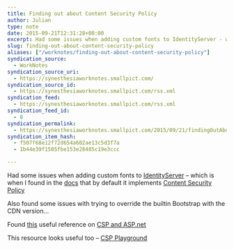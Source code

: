 ```yaml
---
title: Finding out about Content Security Policy
author: Julian
type: note
date: 2015-09-21T12:31:28+00:00
excerpt: Had some issues when adding custom fonts to IdentityServer - which is when I found in the docs that by default it implements Content Security Policy
slug: finding-out-about-content-security-policy 
aliases: ["/worknotes/finding-out-about-content-security-policy"]
syndication_source:
  - WorkNotes
syndication_source_uri:
  - https://synesthesiaworknotes.smallpict.com/
syndication_source_id:
  - https://synesthesiaworknotes.smallpict.com/rss.xml
syndication_feed:
  - https://synesthesiaworknotes.smallpict.com/rss.xml
syndication_feed_id:
  - 8
syndication_permalink:
  - https://synesthesiaworknotes.smallpict.com/2015/09/21/findingOutAboutContent.html
syndication_item_hash:
  - f507f68e12f72d654a602ae13c5d3f7a
  - 1b44e39f1505fbe153e28485c19e3ccc

---
```

Had some issues when adding custom fonts to [IdentityServer][1] &#8211; which is when I found in the [docs][2] that by default it implements [Content Security Policy][3]

Also found some issues with trying to override the builtin Bootstrap with the CDN version&#8230;

Found [this][4] useful reference on [CSP and ASP.net][4]

This resource looks useful too &#8211; [CSP Playground][5]

 [1]: https://identityserver.github.io/
 [2]: https://identityserver.github.io/Documentation/docs/advanced/csp.html
 [3]: https://content-security-policy.com/
 [4]: https://rehansaeed.com/content-security-policy-for-asp-net-mvc/
 [5]: https://www.cspplayground.com/
